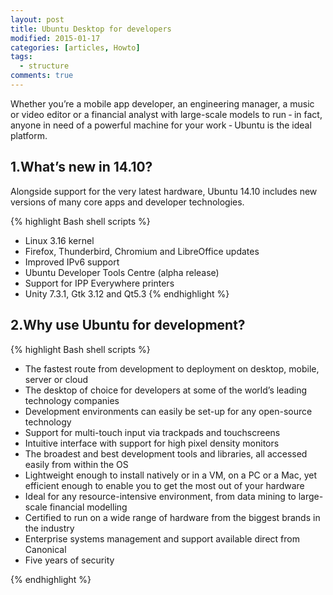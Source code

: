 ```yaml
---
layout: post
title: Ubuntu Desktop for developers
modified: 2015-01-17
categories: [articles, Howto]
tags: 
  - structure
comments: true
---
```

Whether you’re a mobile app developer, an engineering manager, a music or video editor or a financial analyst with large-scale models to run ‐ in fact, anyone in need of a powerful machine for your work ‐ Ubuntu is the ideal platform.

## 1.What’s new in 14.10?

Alongside support for the very latest hardware, Ubuntu 14.10 includes new versions of many core apps and developer technologies.

{% highlight Bash shell scripts %}
- Linux 3.16 kernel
- Firefox, Thunderbird, Chromium and LibreOffice updates
- Improved IPv6 support
- Ubuntu Developer Tools Centre (alpha release)
- Support for IPP Everywhere printers
- Unity 7.3.1, Gtk 3.12 and Qt5.3
{% endhighlight %}

## 2.Why use Ubuntu for development?


{% highlight Bash shell scripts %}

- The fastest route from development to deployment on desktop, mobile, server or cloud
- The desktop of choice for developers at some of the world’s leading technology companies
- Development environments can easily be set-up for any open-source technology
- Support for multi-touch input via trackpads and touchscreens
- Intuitive interface with support for high pixel density monitors
- The broadest and best development tools and libraries, all accessed easily from within the OS
- Lightweight enough to install natively or in a VM, on a PC or a Mac, yet efficient enough to enable you to get the most out of your hardware
- Ideal for any resource-intensive environment, from data mining to large-scale financial modelling
- Certified to run on a wide range of hardware from the biggest brands in the industry
- Enterprise systems management and support available direct from Canonical
- Five years of security

{% endhighlight %}

